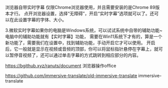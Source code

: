 浏览器自带实时字幕
仅限Chrome浏览器使用，并且需要安装的是Chrome 89版本才行。
点开浏览器设置，选择“无障碍”，开启“实时字幕”选项就可以了。还可以在此设置字幕的字体、大小。

3.微软实时字幕如果你的电脑是Windows系统，可以试试系统中自带的辅助功能~电脑中的辅助功能就有【实时字幕】功能，
需要在Win11系统下才有的，算是一个新功能了，需要我们在设置中，找到辅助功能，手动开启它才可以使用。
开启后，它一般就是显示在视频或音频的顶部，你可以将鼠标指针悬停在字幕上，就可以暂停音视频了，还可以通过单击字幕的方式跳转到相应部分的内容。



https://bgithub.xyz/ranuts/document 浏览器操作office


https://github.com/immersive-translate/old-immersive-translate    immersive-translate
